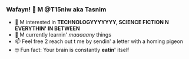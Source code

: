 ###  Wafayn! 👊 M @T15niw aka Tasnim 
- 👀 M interested in **TECHNOLOGYYYYYYY, SCIENCE FICTION N EVERYTHIN' IN BETWEEN**
- 🌱 M currently learnin' _maaaaany_ things
- 📫 Feel free 2 reach out t me by sendin' a letter with a homing pigeon
- 🤓 Fun fact: Your brain is constantly **eatin'** itself

<!---
T15niw/T15niw is a ✨ special ✨ repository because its `README.md` (this file) appears on your GitHub profile.
You can click the Preview link to take a look at your changes.
--->
